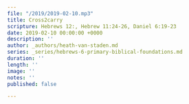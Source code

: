 ```yaml
---
file: "/2019/2019-02-10.mp3"
title: Cross2carry
scripture: Hebrews 12:, Hebrew 11:24-26, Daniel 6:19-23
date: 2019-02-10 00:00:00 +0000
description: ''
author: _authors/heath-van-staden.md
series: _series/hebrews-6-primary-biblical-foundations.md
duration: ''
length: ''
image: ''
notes: ''
published: false

---
```

